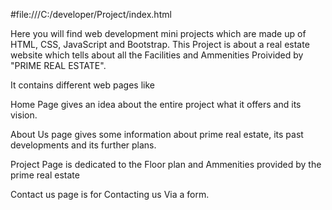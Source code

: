 #file:///C:/developer/Project/index.html

Here you will find web development mini projects which are made up of HTML, CSS, JavaScript and Bootstrap. This Project is about a real estate website which tells about all the Facilities and Ammenities Proivided by "PRIME REAL ESTATE".

It contains different web pages like 

Home Page gives an idea about the entire project what it offers and its vision.

About Us page gives some information about prime real estate, its past developments and its further plans.

Project Page is dedicated to the Floor plan and Ammenities provided by the prime real estate

Contact us page is for Contacting us Via a form.
